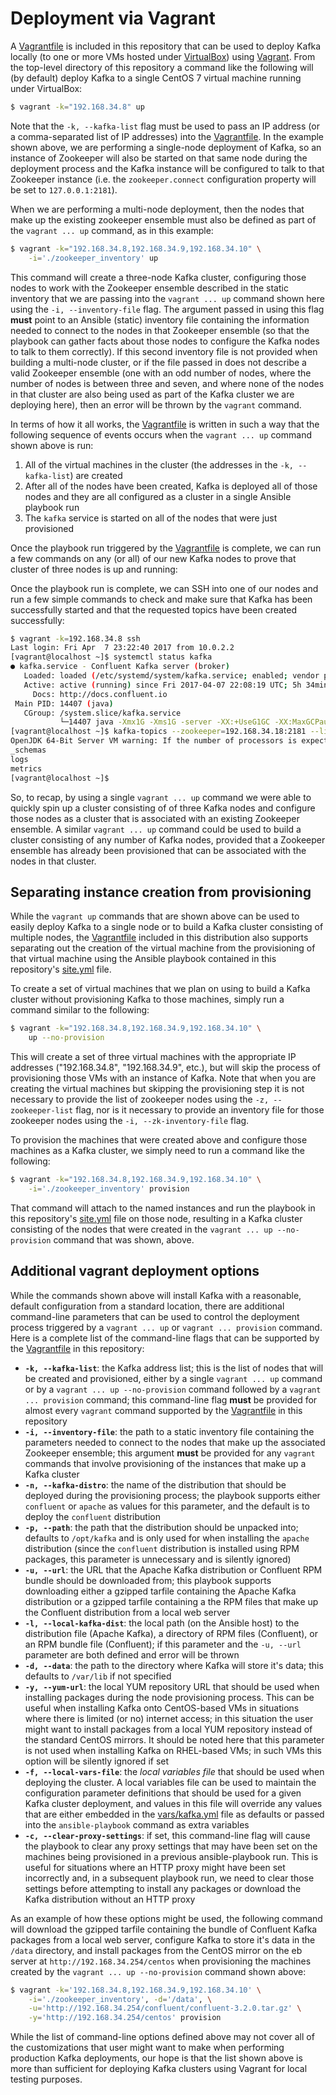 # Deployment via Vagrant
A [Vagrantfile](../Vagrantfile) is included in this repository that can be used to deploy Kafka locally (to one or more VMs hosted under [VirtualBox](https://www.virtualbox.org/)) using [Vagrant](https://www.vagrantup.com/).  From the top-level directory of this repository a command like the following will (by default) deploy Kafka to a single CentOS 7 virtual machine running under VirtualBox:

```bash
$ vagrant -k="192.168.34.8" up
```

Note that the `-k, --kafka-list` flag must be used to pass an IP address (or a comma-separated list of IP addresses) into the [Vagrantfile](../Vagrantfile). In the example shown above, we are performing a single-node deployment of Kafka, so an instance of Zookeeper will also be started on that same node during the deployment process and the Kafka instance will be configured to talk to that Zookeeper instance (i.e. the `zookeeper.connect` configuration property will be set to `127.0.0.1:2181`).

When we are performing a multi-node deployment, then the nodes that make up the existing zookeeper ensemble must also be defined as part of the `vagrant ... up` command, as in this example:

```bash
$ vagrant -k="192.168.34.8,192.168.34.9,192.168.34.10" \
    -i='./zookeeper_inventory' up
```

This command will create a three-node Kafka cluster, configuring those nodes to work with the Zookeeper ensemble described in the static inventory that we are passing into the `vagrant ... up` command shown here using the `-i, --inventory-file` flag. The argument passed in using this flag **must** point to an Ansible (static) inventory file containing the information needed to connect to the nodes in that Zookeeper ensemble (so that the playbook can gather facts about those nodes to configure the Kafka nodes to talk to them correctly). If this second inventory file is not provided when building a multi-node cluster, or if the file passed in does not describe a valid Zookeeper ensemble (one with an odd number of nodes, where the number of nodes is between three and seven, and where none of the nodes in that cluster are also being used as part of the Kafka cluster we are deploying here), then an error will be thrown by the `vagrant` command.

In terms of how it all works, the [Vagrantfile](../Vagrantfile) is written in such a way that the following sequence of events occurs when the `vagrant ... up` command shown above is run:

1. All of the virtual machines in the cluster (the addresses in the `-k, --kafka-list`) are created
1. After all of the nodes have been created, Kafka is deployed all of those nodes and they are all configured as a cluster in a single Ansible playbook run
1. The `kafka` service is started on all of the nodes that were just provisioned

Once the playbook run triggered by the [Vagrantfile](../Vagrantfile) is complete, we can run a few commands on any (or all) of our new Kafka nodes to prove that cluster of three nodes is up and running:

Once the playbook run is complete, we can SSH into one of our nodes and run a few simple commands to check and make sure that Kafka has been successfully started and that the requested topics have been created successfully:

```bash
$ vagrant -k=192.168.34.8 ssh
Last login: Fri Apr  7 23:22:40 2017 from 10.0.2.2
[vagrant@localhost ~]$ systemctl status kafka
● kafka.service - Confluent Kafka server (broker)
   Loaded: loaded (/etc/systemd/system/kafka.service; enabled; vendor preset: disabled)
   Active: active (running) since Fri 2017-04-07 22:08:19 UTC; 5h 34min ago
     Docs: http://docs.confluent.io
 Main PID: 14407 (java)
   CGroup: /system.slice/kafka.service
           └─14407 java -Xmx1G -Xms1G -server -XX:+UseG1GC -XX:MaxGCPauseMillis=20 -XX:InitiatingHeapOccupancyPercent=35 -XX:+DisableExplicitGC -Djava.awt.headless=true -Xloggc:/var/log/k...
[vagrant@localhost ~]$ kafka-topics --zookeeper=192.168.34.18:2181 --list
OpenJDK 64-Bit Server VM warning: If the number of processors is expected to increase from one, then you should configure the number of parallel GC threads appropriately using -XX:ParallelGCThreads=N
_schemas
logs
metrics
[vagrant@localhost ~]$
```

So, to recap, by using a single `vagrant ... up` command we were able to quickly spin up a cluster consisting of of three Kafka nodes and configure those nodes as a cluster that is associated with an existing Zookeeper ensemble. A similar `vagrant ... up` command could be used to build a cluster consisting of any number of Kafka nodes, provided that a Zookeeper ensemble has already been provisioned that can be associated with the nodes in that cluster.

## Separating instance creation from provisioning
While the `vagrant up` commands that are shown above can be used to easily deploy Kafka to a single node or to build a Kafka cluster consisting of multiple nodes, the [Vagrantfile](../Vagrantfile) included in this distribution also supports separating out the creation of the virtual machine from the provisioning of that virtual machine using the Ansible playbook contained in this repository's [site.yml](../site.yml) file.

To create a set of virtual machines that we plan on using to build a Kafka cluster without provisioning Kafka to those machines, simply run a command similar to the following:

```bash
$ vagrant -k="192.168.34.8,192.168.34.9,192.168.34.10" \
    up --no-provision
```

This will create a set of three virtual machines with the appropriate IP addresses ("192.168.34.8", "192.168.34.9", etc.), but will skip the process of provisioning those VMs with an instance of Kafka. Note that when you are creating the virtual machines but skipping the provisioning step it is not necessary to provide the list of zookeeper nodes using the `-z, --zookeeper-list` flag, nor is it necessary to provide an inventory file for those zookeeper nodes using the `-i, --zk-inventory-file` flag.

To provision the machines that were created above and configure those machines as a Kafka cluster, we simply need to run a command like the following:

```bash
$ vagrant -k="192.168.34.8,192.168.34.9,192.168.34.10" \
    -i='./zookeeper_inventory' provision
```

That command will attach to the named instances and run the playbook in this repository's [site.yml](../site.yml) file on those node, resulting in a Kafka cluster consisting of the nodes that were created in the `vagrant ... up --no-provision` command that was shown, above.

## Additional vagrant deployment options
While the commands shown above will install Kafka with a reasonable, default configuration from a standard location, there are additional command-line parameters that can be used to control the deployment process triggered by a `vagrant ... up` or `vagrant ... provision` command. Here is a complete list of the command-line flags that can be supported by the [Vagrantfile](../Vagrantfile) in this repository:

* **`-k, --kafka-list`**: the Kafka address list; this is the list of nodes that will be created and provisioned, either by a single `vagrant ... up` command or by a `vagrant ... up --no-provision` command followed by a `vagrant ... provision` command; this command-line flag **must** be provided for almost every `vagrant` command supported by the [Vagrantfile](../Vagrantfile) in this repository
* **`-i, --inventory-file`**: the path to a static inventory file containing the parameters needed to connect to the nodes that make up the associated Zookeeper ensemble; this argument **must** be provided for any `vagrant` commands that involve provisioning of the instances that make up a Kafka cluster
* **`-n, --kafka-distro`**: the name of the distribution that should be deployed during the provisioning process; the playbook supports either `confluent` or `apache` as values for this parameter, and the default is to deploy the `confluent` distribution
* **`-p, --path`**: the path that the distribution should be unpacked into; defaults to `/opt/kafka` and is only used for when installing the `apache` distribution (since the `confluent` distribution is installed using RPM packages, this parameter is unnecessary and is silently ignored)
* **`-u, --url`**: the URL that the Apache Kafka distribution or Confluent RPM bundle should be downloaded from; this playbook supports downloading either a gzipped tarfile containing the Apache Kafka distribution or a gzipped tarfile containing a the RPM files that make up the Confluent distribution from a local web server
* **`-l, --local-kafka-dist`**: the local path (on the Ansible host) to the distribution file (Apache Kafka), a directory of RPM files (Confluent), or an RPM bundle file (Confluent); if this parameter and the `-u, --url` parameter are both defined and error will be thrown
* **`-d, --data`**: the path to the directory where Kafka will store it's data; this defaults to `/var/lib` if not specified
* **`-y, --yum-url`**: the local YUM repository URL that should be used when installing packages during the node provisioning process. This can be useful when installing Kafka onto CentOS-based VMs in situations where there is limited (or no) internet access; in this situation the user might want to install packages from a local YUM repository instead of the standard CentOS mirrors. It should be noted here that this parameter is not used when installing Kafka on RHEL-based VMs; in such VMs this option will be silently ignored if set
* **`-f, --local-vars-file`**: the *local variables file* that should be used when deploying the cluster. A local variables file can be used to maintain the configuration parameter definitions that should be used for a given Kafka cluster deployment, and values in this file will override any values that are either embedded in the [vars/kafka.yml](../vars/kafka.yml) file as defaults or passed into the `ansible-playbook` command as extra variables
* **`-c, --clear-proxy-settings`**: if set, this command-line flag will cause the playbook to clear any proxy settings that may have been set on the machines being provisioned in a previous ansible-playbook run. This is useful for situations where an HTTP proxy might have been set incorrectly and, in a subsequent playbook run, we need to clear those settings before attempting to install any packages or download the Kafka distribution without an HTTP proxy

As an example of how these options might be used, the following command will download the gzipped tarfile containing the bundle of Confluent Kafka packages from a local web server, configure Kafka to store it's data in the `/data` directory, and install packages from the CentOS mirror on the eb server at `http://192.168.34.254/centos` when provisioning the machines created by the `vagrant ... up --no-provision` command shown above:

```bash
$ vagrant -k='192.168.34.8,192.168.34.9,192.168.34.10' \
    -i='./zookeeper_inventory', -d='/data', \
    -u='http://192.168.34.254/confluent/confluent-3.2.0.tar.gz' \
    -y='http://192.168.34.254/centos' provision
```

While the list of command-line options defined above may not cover all of the customizations that user might want to make when performing production Kafka deployments, our hope is that the list shown above is more than sufficient for deploying Kafka clusters using Vagrant for local testing purposes.
